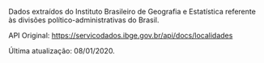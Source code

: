 Dados extraídos do Instituto Brasileiro de Geografia e Estatística referente às divisões político-administrativas do Brasil.

API Original: https://servicodados.ibge.gov.br/api/docs/localidades

Última atualização: 08/01/2020.
